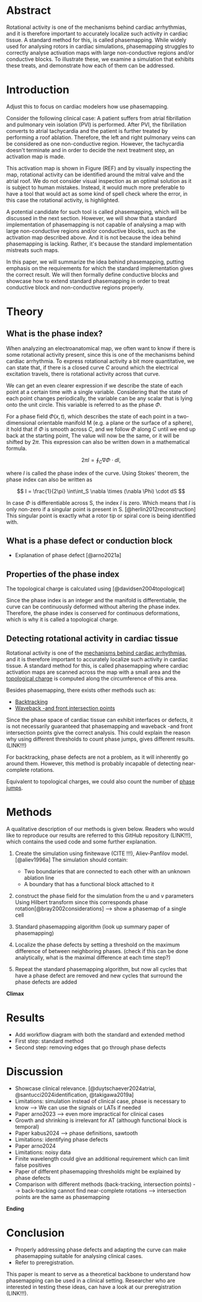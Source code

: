 # Abstract

Rotational activity is one of the mechanisms behind cardiac arrhythmias,
and it is therefore important to accurately localize such activity in cardiac tissue.
A standard method for this, is called phasemapping.
While widely used for analysing rotors in cardiac simulations,
phasemapping struggles to correctly analyse activation maps with large non-conductive regions
and/or conductive blocks.
To illustrate these, we examine a simulation that exhibits these treats,
and demonstrate how each of them can be addressed.

# Introduction

Adjust this to focus on cardiac modelers how use phasemapping.

Consider the following clinical case:
A patient suffers from atrial fibrillation and pulmonary vein isolation (PVI) is performed.
After PVI, the fibrillation converts to atrial tachycardia
and the patient is further treated by performing a roof ablation.
Therefore, the left and right pulmonary veins can be considered as one non-conductive region.
However, the tachycardia doesn't terminate
and in order to decide the next treatment step,
an activation map is made.

This activation map is shown in Figure (REF)
and by visually inspecting the map,
rotational activity can be identified around the mitral valve and the atrial roof.
We do not consider visual inspection as an optimal solution as it is subject to human mistakes.
Instead, it would much more preferable to have a tool
that would act as some kind of spell check where the error,
in this case the rotational activity, is highlighted.

A potential candidate for such tool is called phasemapping,
which will be discussed in the next section.
However, we will show that a standard implementation of phasemapping is not capable
of analysing a map with large non-conductive regions and/or conductive blocks,
such as the activation map described above.
And it is not because the idea behind phasemapping is lacking.
Rather, it's because the standard implementation mistreats such maps.

In this paper, we will summarize the idea behind phasemapping,
putting emphasis on the requirements for which the standard implementation gives the correct result.
We will then formally define conductive blocks and
showcase how to extend standard phasemapping
in order to treat conductive block and non-conductive regions properly.

# Theory

## What is the phase index?

When analyzing an electroanatomical map,
we often want to know if there is some rotational activity present,
since this is one of the mechanisms behind cardiac arrhythmia.
To express rotational activity a bit more quantitative,
we can state that, if there is a closed curve $C$ around which
the electrical excitation travels,
there is rotational activity across that curve.

We can get an even clearer expression
if we describe the state of each point at a certain time with a single variable.
Considering that the state of each point changes periodically,
the variable can be any scalar that is lying onto the unit circle.
This variable is referred to as the phase $\Phi$.

For a phase field $\Phi(x, t)$,
which describes the state of each point in a two-dimensional orientable manifold M (e.g. a plane or the surface of a sphere),
it hold that
if $\Phi$ is smooth across $C$,
and we follow $\Phi$ along $C$ until we end up back at the starting point,
The value will now be the same,
or it will be shifted by $2\pi$.
This expression can also be written down in a mathematical formula.

$$
2\pi I = \oint_C \nabla \Phi \cdot dl ,
$$

where $I$ is called the phase index of the curve.
Using Stokes' theorem,
the phase index can also be written as

$$
I = \frac{1}{2\pi} \int\int_S \nabla \times (\nabla \Phi) \cdot dS
$$

In case $\Phi$ is differentiable across S,
the index $I$ is zero.
Which means that $I$ is only non-zero if a singular point is present in S. [@herlin2012reconstruction]
This singular point is exactly what a rotor tip or spiral core is being identified with.

## What is a phase defect or conduction block

- Explanation of phase defect [@arno2021a]

## Properties of the phase index

The topological charge is calculated using [@davidsen2004topological]

Since the phase index is an integer and the manifold is differentiable,
the curve can be continuously deformed without altering the phase index.
Therefore, the phase index is conserved for continuous deformations,
which is why it is called a topological charge.

## Detecting rotational activity in cardiac tissue

Rotational activity is one of the [mechanisms behind cardiac arrhythmias](20240212155412),
and it is therefore important to accurately localize such activity in cardiac tissue.
A standard method for this, is called phasemapping
where cardiac activation maps are scanned across the map with a small area
and the [topological charge](20250625034014) is computed along the circumference of this area.

Besides phasemapping, there exists other methods such as:

- [Backtracking]()
- [Waveback -and front intersection points]()

Since the phase space of cardiac tissue can exhibit interfaces or defects,
it is not necessarily guaranteed that phasemapping and waveback -and front intersection points give the correct analysis.
This could explain the reason why using different thresholds to count phase jumps,
gives different results. (LINK!!!)

For backtracking, phase defects are not a problem, as it will inherently go around them.
However, this method is probably incapable of detecting near-complete rotations.

Equivalent to topological charges, we could also count the number of [phase jumps]().

# Methods

A qualitative description of our methods is given below.
Readers who would like to reproduce our results are referred to this GitHub repository (LINK!!!),
which contains the used code and some further explanation.

1. Create the simulation using finitewave (CITE !!!), Aliev-Panfilov model. [@aliev1996a]
   The simulation should contain:

   - Two boundaries that are connected to each other with an unknown ablation line
   - A boundary that has a functional block attached to it

2. construct the phase field for the simulation from the u and v parameters
   Using Hilbert transform since this corresponds phase rotation[@bray2002considerations]
   --> show a phasemap of a single cell

3. Standard phasemapping algorithm (look up summary paper of phasemapping)

4. Localize the phase defects by setting a threshold on the maximum difference of between neighboring phases.
   (check if this can be done analytically, what is the maximal difference at each time step?)

5. Repeat the standard phasemapping algorithm,
   but now all cycles that have a phase defect are removed
   and new cycles that surround the phase defects are added

**Climax**

# Results

- Add workflow diagram with both the standard and extended method
- First step: standard method
- Second step: removing edges that go through phase defects

# Discussion

- Showcase clinical relevance. [@duytschaever2024atrial, @santucci2024identification, @takigawa2019a]
- Limitations: simulation instead of clinical case, phase is necessary to know
  --> We can use the signals or LATs if needed
- Paper arno2023 --> even more impractical for clinical cases
- Growth and shrinking is irrelevant for AT (although functional block is temporal)
- Paper kabus2024 --> phase definitions, sawtooth
- Limitations: identifying phase defects
- Paper arno2024
- Limitations: noisy data
- Finite wavelength could give an additional requirement which can limit false positives
- Paper of different phasemapping thresholds might be explained by phase defects
- Comparison with different methods (back-tracking, intersection points)
  --> back-tracking cannot find near-complete rotations
  --> intersection points are the same as phasemapping

**Ending**

# Conclusion

- Properly addressing phase defects and adapting the curve can make phasemapping
  suitable for analysing clinical cases.
- Refer to preregistration.

This paper is meant to serve as a theoretical backbone to understand
how phasemapping can be used in a clinical setting.
Researcher who are interested in testing these ideas,
can have a look at our preregistration (LINK!!!).
